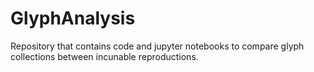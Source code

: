 # GlyphAnalysis
Repository that contains code and jupyter notebooks to compare glyph collections between incunable reproductions.
